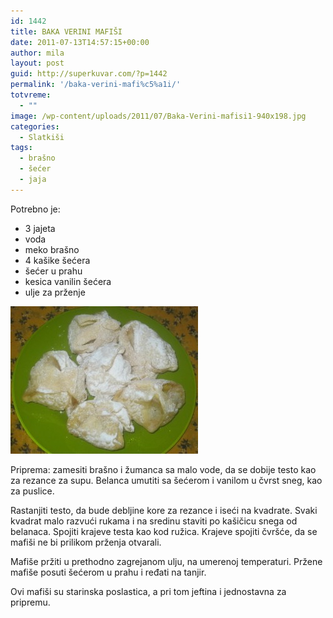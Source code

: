```yaml
---
id: 1442
title: BAKA VERINI MAFIŠI
date: 2011-07-13T14:57:15+00:00
author: mila
layout: post
guid: http://superkuvar.com/?p=1442
permalink: '/baka-verini-mafi%c5%a1i/'
totvreme:
  - ""
image: /wp-content/uploads/2011/07/Baka-Verini-mafisi1-940x198.jpg
categories:
  - Slatkiši
tags:
  - brašno
  - šećer
  - jaja
---
```

Potrebno je:

  * 3 jajeta
  * voda
  * meko brašno
  * 4 kašike šećera
  * šećer u prahu
  * kesica vanilin šećera
  * ulje za prženje

<img class="alignnone size-medium wp-image-5897" src="/wp-content/uploads/2011/07/Baka-Verini-mafisi-e1373874189992-300x236.jpg" alt="Baka Verini mafisi" width="300" height="236" /> 

Priprema: zamesiti brašno i žumanca sa malo vode, da se dobije testo kao za rezance za supu. Belanca umutiti sa šećerom i vanilom u čvrst sneg, kao za puslice.

Rastanjiti testo, da bude debljine kore za rezance i iseći na kvadrate. Svaki kvadrat malo razvući rukama i na sredinu staviti po kašičicu snega od belanaca. Spojiti krajeve testa kao kod ružica. Krajeve spojiti čvršće, da se mafiši ne bi prilikom prženja otvarali.

Mafiše pržiti u prethodno zagrejanom ulju, na umerenoj temperaturi. Pržene mafiše posuti šećerom u prahu i ređati na tanjir.

Ovi mafiši su starinska poslastica, a pri tom jeftina i jednostavna za pripremu.
